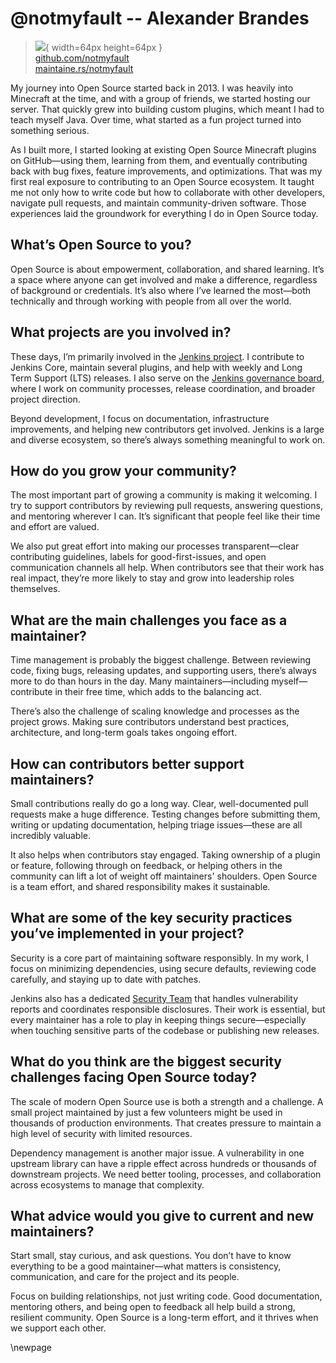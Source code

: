 # @notmyfault -- Alexander Brandes

> ![](https://i0.wp.com/github.com/notmyfault.png?resize=200%2C200&ssl=1){ width=64px height=64px }  
> [github.com/notmyfault](https://github.com/notmyfault)  
> [maintaine.rs/notmyfault](https://maintaine.rs/notmyfault)

My journey into Open Source started back in 2013. I was heavily into Minecraft at the time, and with a group of friends, we started hosting our server. That quickly grew into building custom plugins, which meant I had to teach myself Java. Over time, what started as a fun project turned into something serious.

As I built more, I started looking at existing Open Source Minecraft plugins on GitHub—using them, learning from them, and eventually contributing back with bug fixes, feature improvements, and optimizations. That was my first real exposure to contributing to an Open Source ecosystem. It taught me not only how to write code but how to collaborate with other developers, navigate pull requests, and maintain community-driven software. Those experiences laid the groundwork for everything I do in Open Source today.

## **What’s Open Source to you?**

Open Source is about empowerment, collaboration, and shared learning. It’s a space where anyone can get involved and make a difference, regardless of background or credentials. It’s also where I’ve learned the most—both technically and through working with people from all over the world.

## **What projects are you involved in?**

These days, I’m primarily involved in the [Jenkins project](https://github.com/jenkinsci/jenkins). I contribute to Jenkins Core, maintain several plugins, and help with weekly and Long Term Support (LTS) releases. I also serve on the [Jenkins governance board](https://www.jenkins.io/project/board/), where I work on community processes, release coordination, and broader project direction.

Beyond development, I focus on documentation, infrastructure improvements, and helping new contributors get involved. Jenkins is a large and diverse ecosystem, so there’s always something meaningful to work on.

## **How do you grow your community?**

The most important part of growing a community is making it welcoming. I try to support contributors by reviewing pull requests, answering questions, and mentoring wherever I can. It’s significant that people feel like their time and effort are valued.

We also put great effort into making our processes transparent—clear contributing guidelines, labels for good-first-issues, and open communication channels all help. When contributors see that their work has real impact, they’re more likely to stay and grow into leadership roles themselves.

## **What are the main challenges you face as a maintainer?**

Time management is probably the biggest challenge. Between reviewing code, fixing bugs, releasing updates, and supporting users, there’s always more to do than hours in the day. Many maintainers—including myself—contribute in their free time, which adds to the balancing act.

There’s also the challenge of scaling knowledge and processes as the project grows. Making sure contributors understand best practices, architecture, and long-term goals takes ongoing effort.

## **How can contributors better support maintainers?**

Small contributions really do go a long way. Clear, well-documented pull requests make a huge difference. Testing changes before submitting them, writing or updating documentation, helping triage issues—these are all incredibly valuable.

It also helps when contributors stay engaged. Taking ownership of a plugin or feature, following through on feedback, or helping others in the community can lift a lot of weight off maintainers' shoulders. Open Source is a team effort, and shared responsibility makes it sustainable.

## **What are some of the key security practices you’ve implemented in your project?**

Security is a core part of maintaining software responsibly. In my work, I focus on minimizing dependencies, using secure defaults, reviewing code carefully, and staying up to date with patches.

Jenkins also has a dedicated [Security Team](https://www.jenkins.io/security/team/) that handles vulnerability reports and coordinates responsible disclosures. Their work is essential, but every maintainer has a role to play in keeping things secure—especially when touching sensitive parts of the codebase or publishing new releases.

## **What do you think are the biggest security challenges facing Open Source today?**

The scale of modern Open Source use is both a strength and a challenge. A small project maintained by just a few volunteers might be used in thousands of production environments. That creates pressure to maintain a high level of security with limited resources.

Dependency management is another major issue. A vulnerability in one upstream library can have a ripple effect across hundreds or thousands of downstream projects. We need better tooling, processes, and collaboration across ecosystems to manage that complexity.

## **What advice would you give to current and new maintainers?**

Start small, stay curious, and ask questions. You don’t have to know everything to be a good maintainer—what matters is consistency, communication, and care for the project and its people.

Focus on building relationships, not just writing code. Good documentation, mentoring others, and being open to feedback all help build a strong, resilient community. Open Source is a long-term effort, and it thrives when we support each other.

\newpage

